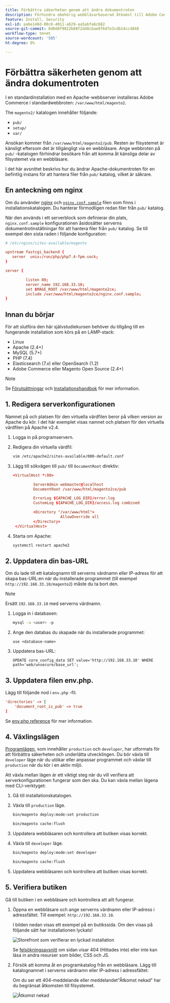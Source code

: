 ```yaml
---
title: Förbättra säkerheten genom att ändra dokumentroten
description: Förhindra obehörig webbläsarbaserad åtkomst till Adobe Commerce eller Magento Open Source lokala filsystem.
feature: Install, Security
exl-id: aabe148d-00c8-4011-a629-aa5abfa6c682
source-git-commit: 8d0d8f9822b88f2dd8cbae8f6d7e3cdb14cc4848
workflow-type: tm+mt
source-wordcount: '585'
ht-degree: 0%

---
```


# Förbättra säkerheten genom att ändra dokumentroten

I en standardinstallation med en Apache-webbserver installeras Adobe Commerce i standardwebbroten: `/var/www/html/magento2`.

The `magento2/` katalogen innehåller följande:

- `pub/`
- `setup/`
- `var/`

Ansökan kommer från `/var/www/html/magento2/pub`. Resten av filsystemet är känsligt eftersom det är tillgängligt via en webbläsare.
Ange webbroten på `pub/` -katalogen förhindrar besökare från att komma åt känsliga delar av filsystemet via en webbläsare.

I det här avsnittet beskrivs hur du ändrar Apache-dokumentroten för en befintlig instans för att hantera filer från `pub/` katalog, vilket är säkrare.

## En anteckning om nginx

Om du använder [nginx](../prerequisites/web-server/nginx.md) och [`nginx.conf.sample`](https://github.com/magento/magento2/blob/2.4/nginx.conf.sample) filen som finns i installationskatalogen. Du hanterar förmodligen redan filer från `pub/` katalog.

När den används i ett serverblock som definierar din plats, `nginx.conf.sample` konfigurationen åsidosätter serverns dokumentrotinställningar för att hantera filer från `pub/` katalog. Se till exempel den sista raden i följande konfiguration:

```conf
# /etc/nginx/sites-available/magento

upstream fastcgi_backend {
   server  unix:/run/php/php7.4-fpm.sock;
}

server {

         listen 80;
         server_name 192.168.33.10;
         set $MAGE_ROOT /var/www/html/magento2ce;
         include /var/www/html/magento2ce/nginx.conf.sample;
}
```

## Innan du börjar

För att slutföra den här självstudiekursen behöver du tillgång till en fungerande installation som körs på en LAMP-stack:

- Linux
- Apache (2.4+)
- MySQL (5.7+)
- PHP (7.4)
- Elasticsearch (7.x) eller OpenSearch (1.2)
- Adobe Commerce eller Magento Open Source (2.4+)

>[!NOTE]
>
>Se [Förutsättningar](../prerequisites/overview.md) och [Installationshandbok](../overview.md) för mer information.

## 1. Redigera serverkonfigurationen

Namnet på och platsen för den virtuella värdfilen beror på vilken version av Apache du kör. I det här exemplet visas namnet och platsen för den virtuella värdfilen på Apache v2.4.

1. Logga in på programservern.
1. Redigera din virtuella värdfil:

   ```bash
   vim /etc/apache2/sites-available/000-default.conf
   ```

1. Lägg till sökvägen till `pub/` till `DocumentRoot` direktiv:

   ```conf
   <VirtualHost *:80>
   
            ServerAdmin webmaster@localhost
            DocumentRoot /var/www/html/magento2ce/pub
   
            ErrorLog ${APACHE_LOG_DIR}/error.log
            CustomLog ${APACHE_LOG_DIR}/access.log combined
   
            <Directory "/var/www/html">
                        AllowOverride all
            </Directory>
    </VirtualHost>
   ```

1. Starta om Apache:

   ```bash
   systemctl restart apache2
   ```

## 2. Uppdatera din bas-URL

Om du lade till ett katalognamn till serverns värdnamn eller IP-adress för att skapa bas-URL:en när du installerade programmet (till exempel `http://192.168.33.10/magento2`) måste du ta bort den.

>[!NOTE]
>
>Ersätt `192.168.33.10` med serverns värdnamn.

1. Logga in i databasen:

   ```bash
   mysql -u <user> -p
   ```

1. Ange den databas du skapade när du installerade programmet:

   ```shell
   use <database-name>
   ```

1. Uppdatera bas-URL:

   ```shell
   UPDATE core_config_data SET value='http://192.168.33.10' WHERE path='web/unsecure/base_url';
   ```

## 3. Uppdatera filen env.php.

Lägg till följande nod i `env.php` -fil.

```conf
'directories' => [
    'document_root_is_pub' => true
]
```

Se [env.php reference](../../configuration/reference/config-reference-envphp.md) för mer information.

## 4. Växlingslägen

[Programlägen](../../configuration/bootstrap/application-modes.md), som innehåller `production` och `developer`, har utformats för att förbättra säkerheten och underlätta utvecklingen. Du bör växla till `developer` läge när du utökar eller anpassar programmet och växlar till `production` när du kör i en aktiv miljö.

Att växla mellan lägen är ett viktigt steg när du vill verifiera att serverkonfigurationen fungerar som den ska. Du kan växla mellan lägena med CLI-verktyget:

1. Gå till installationskatalogen.
1. Växla till `production` läge.

   ```bash
   bin/magento deploy:mode:set production
   ```

   ```bash
   bin/magento cache:flush
   ```

1. Uppdatera webbläsaren och kontrollera att butiken visas korrekt.
1. Växla till `developer` läge.

   ```bash
   bin/magento deploy:mode:set developer
   ```

   ```bash
   bin/magento cache:flush
   ```

1. Uppdatera webbläsaren och kontrollera att butiken visas korrekt.

## 5. Verifiera butiken

Gå till butiken i en webbläsare och kontrollera att allt fungerar.

1. Öppna en webbläsare och ange serverns värdnamn eller IP-adress i adressfältet. Till exempel: `http://192.168.33.10`.

   I bilden nedan visas ett exempel på en butikssida. Om den visas på följande sätt har installationen lyckats!

   ![Storefront som verifierar en lyckad installation](../../assets/installation/install-success_store.png)

   Se [felsökningsavsnitt](https://support.magento.com/hc/en-us/articles/360032994352) om sidan visar 404 (Hittades inte) eller inte kan läsa in andra resurser som bilder, CSS och JS.

1. Försök att komma åt en programkatalog från en webbläsare. Lägg till katalognamnet i serverns värdnamn eller IP-adress i adressfältet:

   Om du ser ett 404-meddelande eller meddelandet&quot;Åtkomst nekad&quot; har du begränsat åtkomsten till filsystemet.

   ![Åtkomst nekad](../../assets/installation/access-denied.png)
